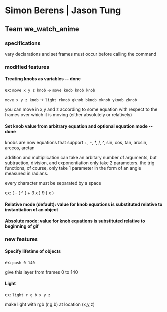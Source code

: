 # Simon Berens | Jason Tung
## Team we_watch_anime

### specifications
vary declarations and set frames must occur before calling the command

### modified features
#### Treating knobs as variables -- done

ex: `move x y z knob` -> `move knob knob knob`

`move x y z knob` -> `light rknob gknob bknob xknob yknob zknob`


you can move in x,y and z according to some equation with respect to the frames over which it is moving (either absolutely or relatively)

#### Set knob value from arbitrary equation and optional equation mode -- done

knobs are now equations that support +, -, *, /, ^, sin, cos, tan, arcsin, arccos, arctan

addition and multiplication can take an arbitary number of arguments, but subtraction, division, and exponentiation only take 2 parameters. the trig functions, of course, only take 1 parameter in the form of an angle measured in radians.

every character must be separated by a space

ex: ( - ( ^ ( + 3 x ) 9 ) x )

#### Relative mode (default): value for knob equations is substituted relative to instantiation of an object

#### Absolute mode: value for knob equations is substituted relative to beginning of gif

### new features

#### Specify lifetime of objects 
ex: `push 0 140` 

give this layer from frames 0 to 140

#### Light
ex: `light r g b x y z`

make light with rgb (r,g,b) at location (x,y,z)
